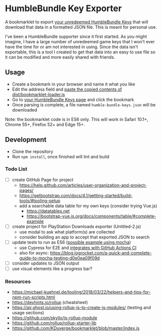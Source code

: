 # HumbleBundle Key Exporter

A bookmarklet to export [your unredeemed HumbleBundle Keys](https://www.humblebundle.com/home/keys) that will download that data in a formatted JSON file. This is meant for personal use.

I've been a HumbleBundle supporter since it first started. As you might imagine, I have a large number of unredeemed game keys that I won't ever have the time for or am not interested in using. Since the data isn't exportable, this is a tool I created to get that data into an easy to use file so it can be modified and more easily shared with friends.

## Usage

- Create a bookmark in your browser and name it what you like
- Edit the address field and [paste the copied contents of dist/bookmarklet-loader.js](https://raw.githubusercontent.com/javierjulio/humble-bundle-key-exporter/master/dist/bookmarklet-loader.js)
- Go to [your HumbleBundle Keys page](https://www.humblebundle.com/home/keys) and click the bookmark
- Once parsing is complete, a file named `humble-bundle-keys.json` will be downloaded

Note: the bookmarklet code is in ES6 only. This will work in Safari 10.1+, Chrome 55+, Firefox 52+ and Edge 15+.

## Development

- Clone the repository
- Run `npm install`, once finished will lint and build

### Todo List

- [ ] create GitHub Page for project
  - https://help.github.com/articles/user-organization-and-project-pages/
  - https://getbootstrap.com/docs/4.1/getting-started/build-tools/#tooling-setup
  - add a searchable data table for my own keys (consider trying Vue.js)
    - https://datatables.net
    - https://bootstrap-vue.js.org/docs/components/table/#complete-example
- [ ] create project for PlayStation Downloads exporter (Untitled-2.js)
  - use modal to ask what platform(s) are collected
  - consider building an app to accept that exported JSON to search
- [ ] update tests to run as ES6 ([possible example using mocha](https://medium.com/dailyjs/running-mocha-tests-as-native-es6-modules-in-a-browser-882373f2ecb0))
  - use Cypress for E2E and [integrates with GitHub Actions CI](https://www.cypress.io/blog/2019/11/20/drastically-simplify-your-testing-with-cypress-github-action/)
  - also for async: https://blog.logrocket.com/a-quick-and-complete-guide-to-mocha-testing-d0e0ea09f09d
- [ ] consider updates to JSON output
- [ ] use visual elements like a progress bar?

### Resources

- https://michael-kuehnel.de/tooling/2018/03/22/helpers-and-tips-for-npm-run-scripts.html
- https://devhints.io/rollup (cheatsheet)
- https://air.ghost.io/using-rollup-js-to-create-js-modules/ (testing and usage sections)
- https://github.com/skyllo/js-rollup-module
- https://github.com/rollup/rollup-starter-lib
- https://github.com/KDuverge/bookmarklet/blob/master/index.js
